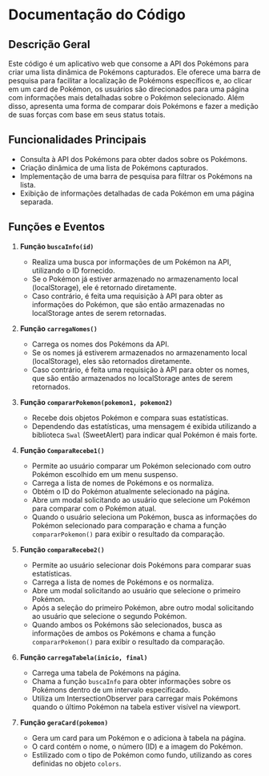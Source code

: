 # Documentação do Código

## Descrição Geral
Este código é um aplicativo web que consome a API dos Pokémons para criar uma lista dinâmica de Pokémons capturados. Ele oferece uma barra de pesquisa para facilitar a localização de Pokémons específicos e, ao clicar em um card de Pokémon, os usuários são direcionados para uma página com informações mais detalhadas sobre o Pokémon selecionado. Além disso, apresenta uma forma de comparar dois Pokémons e fazer a medição de suas forças com base em seus status totais.

## Funcionalidades Principais
- Consulta à API dos Pokémons para obter dados sobre os Pokémons.
- Criação dinâmica de uma lista de Pokémons capturados.
- Implementação de uma barra de pesquisa para filtrar os Pokémons na lista.
- Exibição de informações detalhadas de cada Pokémon em uma página separada.

## Funções e Eventos

1. **Função `buscaInfo(id)`**
   - Realiza uma busca por informações de um Pokémon na API, utilizando o ID fornecido.
   - Se o Pokémon já estiver armazenado no armazenamento local (localStorage), ele é retornado diretamente.
   - Caso contrário, é feita uma requisição à API para obter as informações do Pokémon, que são então armazenadas no localStorage antes de serem retornadas.

2. **Função `carregaNomes()`**
   - Carrega os nomes dos Pokémons da API.
   - Se os nomes já estiverem armazenados no armazenamento local (localStorage), eles são retornados diretamente.
   - Caso contrário, é feita uma requisição à API para obter os nomes, que são então armazenados no localStorage antes de serem retornados.

3. **Função `compararPokemon(pokemon1, pokemon2)`**
   - Recebe dois objetos Pokémon e compara suas estatísticas.
   - Dependendo das estatísticas, uma mensagem é exibida utilizando a biblioteca `Swal` (SweetAlert) para indicar qual Pokémon é mais forte.

4. **Função `ComparaRecebe1()`**
   - Permite ao usuário comparar um Pokémon selecionado com outro Pokémon escolhido em um menu suspenso.
   - Carrega a lista de nomes de Pokémons e os normaliza.
   - Obtém o ID do Pokémon atualmente selecionado na página.
   - Abre um modal solicitando ao usuário que selecione um Pokémon para comparar com o Pokémon atual.
   - Quando o usuário seleciona um Pokémon, busca as informações do Pokémon selecionado para comparação e chama a função `compararPokemon()` para exibir o resultado da comparação.

5. **Função `comparaRecebe2()`**
   - Permite ao usuário selecionar dois Pokémons para comparar suas estatísticas.
   - Carrega a lista de nomes de Pokémons e os normaliza.
   - Abre um modal solicitando ao usuário que selecione o primeiro Pokémon.
   - Após a seleção do primeiro Pokémon, abre outro modal solicitando ao usuário que selecione o segundo Pokémon.
   - Quando ambos os Pokémons são selecionados, busca as informações de ambos os Pokémons e chama a função `compararPokemon()` para exibir o resultado da comparação.

6. **Função `carregaTabela(inicio, final)`**
   - Carrega uma tabela de Pokémons na página.
   - Chama a função `buscaInfo` para obter informações sobre os Pokémons dentro de um intervalo especificado.
   - Utiliza um IntersectionObserver para carregar mais Pokémons quando o último Pokémon na tabela estiver visível na viewport.

7. **Função `geraCard(pokemon)`**
   - Gera um card para um Pokémon e o adiciona à tabela na página.
   - O card contém o nome, o número (ID) e a imagem do Pokémon.
   - Estilizado com o tipo de Pokémon como fundo, utilizando as cores definidas no objeto `colors`.